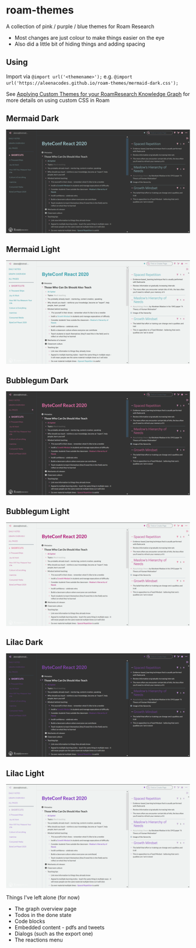 # roam-themes

A collection of pink / purple / blue themes for Roam Research

- Most changes are just colour to make things easier on the eye
- Also did a little bit of hiding things and adding spacing

## Using

Import via `@import url('<themename>');` e.g. `@import url('https://aleenacodes.github.io/roam-themes/mermaid-dark.css');`

See [Applying Custom Themes for your RoamResearch Knowledge Graph](https://www.youtube.com/watch?v=UY-sAC2eGyI) for more details on using custom CSS in Roam

## Mermaid Dark

![Mermaid Dark](/images/mermaid-dark.png)

## Mermaid Light

![Mermaid Dark](/images/mermaid-light.png)

## Bubblegum Dark

![Bubblegum Dark](/images/bubblegum-dark.png)

## Bubblegum Light

![Bubblegum Dark](/images/bubblegum-light.png)

## Lilac Dark

![Lilac Dark](/images/lilac-dark.png)

## Lilac Light

![Lilac Dark](/images/lilac-light.png)

Things I've left alone (for now)

- The graph overview page
- Todos in the done state
- Code blocks
- Embedded content - pdfs and tweets
- Dialogs (such as the export one)
- The reactions menu
